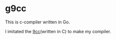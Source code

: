 # g9cc

This is c-compiler written in Go.

I imitated the [9cc](https://github.com/rui314/9cc)(written in C) to make my compiler.
